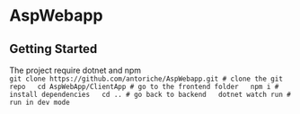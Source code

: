 # AspWebapp  
## Getting Started  
The project require dotnet and npm  
    `git clone https://github.com/antoriche/AspWebapp.git # clone the git repo  
    cd AspWebApp/ClientApp # go to the frontend folder  
    npm i # install dependencies  
    cd .. # go back to backend  
    dotnet watch run # run in dev mode  `